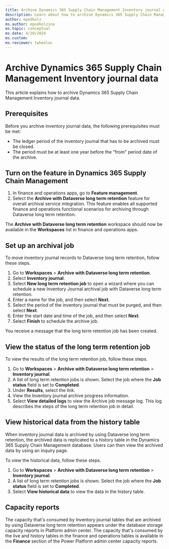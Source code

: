 ```yaml
---
title: Archive Dynamics 365 Supply Chain Management Inventory journal data
description: Learn about how to archive Dynamics 365 Supply Chain Management Inventory journal data, including prerequisites and an overview on setting up archival jobs.
author: epodkolz
ms.author: epodkolzina
ms.topic: conceptual
ms.date: 4/10/2024
ms.custom:
ms.reviewer: twheeloc
---
```

# Archive Dynamics 365 Supply Chain Management Inventory journal data

This article explains how to archive Dynamics 365 Supply Chain Management Inventory journal data.

## Prerequisites

Before you archive inventory journal data, the following prerequisites must be met:

- The ledger period of the inventory journal that has to be archived must be closed.
- The period must be at least one year before the "from" period date of the archive.

## Turn on the feature in Dynamics 365 Supply Chain Management

1. In finance and operations apps, go to **Feature management**.
1. Select the **Archive with Dataverse long term retention** feature for overall archival service integration. This feature enables all supported finance and operations functional scenarios for archiving through Dataverse long term retention.

The **Archive with Dataverse long term retention** workspace should now be available in the **Workspaces** list in finance and operations apps.

## Set up an archival job

To move inventory journal records to Dataverse long term retention, follow these steps.

1. Go to **Workspaces** \> **Archive with Dataverse long term retention**.
1. Select **Inventory journal**.
1. Select **New long term retention job** to open a wizard where you can schedule a new Inventory Journal archival job with Dataverse long term retention.
1. Enter a name for the job, and then select **Next**.
1. Select the period of the inventory journal that must be purged, and then select **Next**.
1. Enter the start date and time of the job, and then select **Next**.
1. Select **Finish** to schedule the archive job.

You receive a message that the long term retention job has been created.

## View the status of the long term retention job

To view the results of the long term retention job, follow these steps.

1. Go to **Workspaces** \> **Archive with Dataverse long term retention** \> **Inventory journal**.
1. A list of long term retention jobs is shown. Select the job where the **Job status** field is set to **Completed**.
1. Under **Results**, select the link.
1. View the Inventory journal archive progress information.
1. Select **View detailed logs** to view the Archive job message log. This log describes the steps of the long term retention job in detail.

## View historical data from the history table

When inventory journal data is archived by using Dataverse long term retention, the archived data is replicated to a history table in the Dynamics 365 Supply Chain Management database. Users can then view the archived data by using an inquiry page.

To view the historical data, follow these steps.

1. Go to **Workspaces** \> **Archive with Dataverse long term retention** \> **Inventory journal**.
1. A list of long term retention jobs is shown. Select the job where the **Job status** field is set to **Completed**.
1. Select **View historical data** to view the data in the history table.

## Capacity reports

The capacity that's consumed by Inventory journal tables that are archived by using Dataverse long term retention appears under the database storage capacity reports in Platform admin center. The capacity that's consumed by the live and history tables in the finance and operations tables is available in the **Finance** section of the Power Platform admin center capacity reports.
